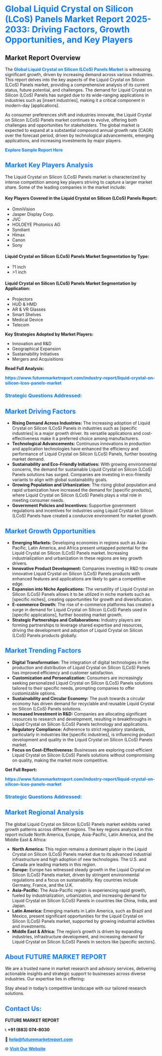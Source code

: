 <h1 style="color: #007BFF;">Global Liquid Crystal on Silicon (LCoS) Panels Market Report 2025-2033: Driving Factors, Growth Opportunities, and Key Players</h1>

<section id="overview">
<h2>Market Report Overview</h2>
<p>The <a href="https://www.futuremarketreport.com/industry-report/liquid-crystal-on-silicon-lcos-panels-market" style="color: #007BFF; text-decoration: none;"><strong>Global Liquid Crystal on Silicon (LCoS) Panels Market</strong></a> is witnessing significant growth, driven by increasing demand across various industries. This report delves into the key aspects of the Liquid Crystal on Silicon (LCoS) Panels market, providing a comprehensive analysis of its current status, future potential, and challenges. The demand for Liquid Crystal on Silicon (LCoS) Panels has surged due to its wide-ranging applications in industries such as [insert industries], making it a critical component in modern-day [applications].</p>
<p>As consumer preferences shift and industries innovate, the Liquid Crystal on Silicon (LCoS) Panels market continues to evolve, offering both challenges and opportunities for stakeholders. The global market is expected to expand at a substantial compound annual growth rate (CAGR) over the forecast period, driven by technological advancements, emerging applications, and increasing investments by major players.</p>
</section>

<section id="overview">
<p><a href="https://www.futuremarketreport.com/request-sample/reportId=115614" style="color: #007BFF; text-decoration: none;"><strong>Explore Sample Report Here</strong></a></p>
</section>

<section id="key-players">
<h2 style="color: #007BFF;">Market Key Players Analysis</h2>
<p>The Liquid Crystal on Silicon (LCoS) Panels market is characterized by intense competition among key players striving to capture a larger market share. Some of the leading companies in the market include:</p>
<h4>Key Players Covered in the Liquid Crystal on Silicon (LCoS) Panels Report:</h4>
<ul><li>OmniVision</li><li>Jasper Display Corp.</li><li>JVC</li><li>HOLOEYE Photonics AG</li><li>Syndiant</li><li>Himax</li><li>Canon</li><li>Sony</li></ul>
<h4>Liquid Crystal on Silicon (LCoS) Panels Market Segmentation by Type:</h4>
<ul><li>?1 inch</li><li>&gt;1 inch</li></ul>

<h4>Liquid Crystal on Silicon (LCoS) Panels Market Segmentation by Application:</h4>
<ul><li>Projectors</li><li>HUD &amp; HMD</li><li>AR &amp; VR Glasses</li><li>Smart Shelves</li><li>Medical Device</li><li>Telecom</li></ul>
<p><strong>Key Strategies Adopted by Market Players:</strong></p>
<ul>
<li>Innovation and R&D</li>
<li>Geographical Expansion</li>
<li>Sustainability Initiatives</li>
<li>Mergers and Acquisitions</li>
</ul>
</section>

<section>
<p><strong>Read Full Analysis: </strong></p><a href="https://www.futuremarketreport.com/industry-report/liquid-crystal-on-silicon-lcos-panels-market" style="color: #007BFF; text-decoration: none;"><strong>https://www.futuremarketreport.com/industry-report/liquid-crystal-on-silicon-lcos-panels-market</strong></a>
<h3 style="color: #007BFF;">Strategic Questions Addressed:</h3>
</section>

<section id="driving-factors">
<h2 style="color: #007BFF;">Market Driving Factors</h2>
<ul>
<li><strong>Rising Demand Across Industries:</strong> The increasing adoption of Liquid Crystal on Silicon (LCoS) Panels in industries such as [specific industries] is a major growth driver. Its versatile applications and cost-effectiveness make it a preferred choice among manufacturers.</li>
<li><strong>Technological Advancements:</strong> Continuous innovations in production and application technologies have enhanced the efficiency and performance of Liquid Crystal on Silicon (LCoS) Panels, further boosting market demand.</li>
<li><strong>Sustainability and Eco-Friendly Initiatives:</strong> With growing environmental concerns, the demand for sustainable Liquid Crystal on Silicon (LCoS) Panels solutions has surged. Companies are investing in eco-friendly variants to align with global sustainability goals.</li>
<li><strong>Growing Population and Urbanization:</strong> The rising global population and rapid urbanization have increased the demand for [specific products], where Liquid Crystal on Silicon (LCoS) Panels plays a vital role in meeting consumer needs.</li>
<li><strong>Government Policies and Incentives:</strong> Supportive government regulations and incentives for industries using Liquid Crystal on Silicon (LCoS) Panels have created a conducive environment for market growth.</li>
</ul>
</section>

<section id="growth-opportunities">
<h2 style="color: #007BFF;">Market Growth Opportunities</h2>
<ul>
<li><strong>Emerging Markets:</strong> Developing economies in regions such as Asia-Pacific, Latin America, and Africa present untapped potential for the Liquid Crystal on Silicon (LCoS) Panels market. Increasing industrialization and urbanization in these regions are key growth drivers.</li>
<li><strong>Innovative Product Development:</strong> Companies investing in R&D to create innovative Liquid Crystal on Silicon (LCoS) Panels products with enhanced features and applications are likely to gain a competitive edge.</li>
<li><strong>Expansion into Niche Applications:</strong> The versatility of Liquid Crystal on Silicon (LCoS) Panels allows it to be utilized in niche markets such as [specific niches], creating opportunities for growth and diversification.</li>
<li><strong>E-commerce Growth:</strong> The rise of e-commerce platforms has created a surge in demand for Liquid Crystal on Silicon (LCoS) Panels used in [specific applications], further boosting market growth.</li>
<li><strong>Strategic Partnerships and Collaborations:</strong> Industry players are forming partnerships to leverage shared expertise and resources, driving the development and adoption of Liquid Crystal on Silicon (LCoS) Panels products globally.</li>
</ul>
</section>

<section id="trending-factors">
<h2 style="color: #007BFF;">Market Trending Factors</h2>
<ul>
<li><strong>Digital Transformation:</strong> The integration of digital technologies in the production and distribution of Liquid Crystal on Silicon (LCoS) Panels has improved efficiency and customer satisfaction.</li>
<li><strong>Customization and Personalization:</strong> Consumers are increasingly seeking personalized Liquid Crystal on Silicon (LCoS) Panels solutions tailored to their specific needs, prompting companies to offer customizable options.</li>
<li><strong>Sustainability and Circular Economy:</strong> The push towards a circular economy has driven demand for recyclable and reusable Liquid Crystal on Silicon (LCoS) Panels solutions.</li>
<li><strong>Increased Investment in R&D:</strong> Companies are allocating significant resources to research and development, resulting in breakthroughs in Liquid Crystal on Silicon (LCoS) Panels technology and applications.</li>
<li><strong>Regulatory Compliance:</strong> Adherence to strict regulatory standards, particularly in industries like [specific industries], is influencing product development and quality in the Liquid Crystal on Silicon (LCoS) Panels market.</li>
<li><strong>Focus on Cost-Effectiveness:</strong> Businesses are exploring cost-efficient Liquid Crystal on Silicon (LCoS) Panels solutions without compromising on quality, making the market more competitive.</li>
</ul>
</section>

<section>
<p><strong>Get Full Report: </strong></p><a href="https://www.futuremarketreport.com/industry-report/liquid-crystal-on-silicon-lcos-panels-market" style="color: #007BFF; text-decoration: none;"><strong>https://www.futuremarketreport.com/industry-report/liquid-crystal-on-silicon-lcos-panels-market</strong></a>
<h3 style="color: #007BFF;">Strategic Questions Addressed:</h3>
</section>


<section id="regional-analysis">
<h2 style="color: #007BFF;">Market Regional Analysis</h2>
<p>The global Liquid Crystal on Silicon (LCoS) Panels market exhibits varied growth patterns across different regions. The key regions analyzed in this report include North America, Europe, Asia-Pacific, Latin America, and the Middle East & Africa:</p>
<ul>
<li><strong>North America:</strong> This region remains a dominant player in the Liquid Crystal on Silicon (LCoS) Panels market due to its advanced industrial infrastructure and high adoption of new technologies. The U.S. and Canada are leading markets in this region.</li>
<li><strong>Europe:</strong> Europe has witnessed steady growth in the Liquid Crystal on Silicon (LCoS) Panels market, driven by stringent environmental regulations and a focus on sustainability. Key countries include Germany, France, and the U.K.</li>
<li><strong>Asia-Pacific:</strong> The Asia-Pacific region is experiencing rapid growth, fueled by industrialization, urbanization, and increasing demand for Liquid Crystal on Silicon (LCoS) Panels in countries like China, India, and Japan.</li>
<li><strong>Latin America:</strong> Emerging markets in Latin America, such as Brazil and Mexico, present significant opportunities for the Liquid Crystal on Silicon (LCoS) Panels market, supported by growing industrial activities and investments.</li>
<li><strong>Middle East & Africa:</strong> The region’s growth is driven by expanding industries, infrastructure development, and increasing demand for Liquid Crystal on Silicon (LCoS) Panels in sectors like [specific sectors].</li>
</ul>
</section>

<footer>
<h2 style="color: #007BFF;">About FUTURE MARKET REPORT</h2>
<p>We are a trusted name in market research and advisory services, delivering actionable insights and strategic support to businesses across diverse industries. Our expertise lies in offering:</p>

<p>Stay ahead in today’s competitive landscape with our tailored research solutions.</p>

<h2 style="color: #007BFF;">Contact Us:</h2>
<p><strong>FUTURE MARKET REPORT</strong></p>
<p>📞 <strong>+91 (883) 074-8030</strong></p>
<p>📧 <strong><a href="mailto:help@futuremarketreport.com" style="color: #007BFF;">help@futuremarketreport.com</a></strong></p>
<p>🌐 <strong><a href="https://www.futuremarketreport.com/" style="color: #007BFF;">Visit Our Website</a></strong></p>
</footer>